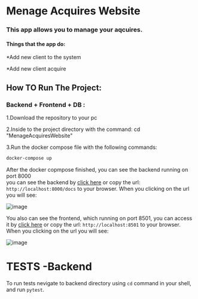 # Menage Acquires Website
### This app allows you to manage your aqcuires.
#### Things that the app do:
*Add new client to the system


*Add new client acquire 


## How TO Run The Project:
### Backend + Frontend + DB :

1.Download the repository to your pc 


2.Inside to the project directory with the command: cd "MenageAcquiresWebsite"


3.Run the docker compose file with the following commands:
 
```bash
docker-compose up
```

After the docker copmpose finished, you can see the backend running on port 8000  
you can see the backend by [click here](http://localhost:8001/) or copy the url: `http://localhost:8000/docs` to your browser.
When you clicking on the url you will see: 

![image](https://user-images.githubusercontent.com/95073733/175815655-7e0de6b0-42f8-4793-b5f0-d61530d68f6e.png)

You also can see the frontend, which running on port 8501, you can access it by [click here](http://localhost:8501/) or copy the url: `http://localhost:8501` to your browser.
When you clicking on the url you will see:

![image](https://user-images.githubusercontent.com/95073733/175815738-3de8ab69-22f9-4c94-9cbf-eb788489a632.png)

# TESTS -Backend
To run tests nevigate to backend directory using `cd` command in your shell, and run `pytest`.



